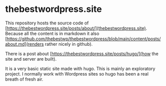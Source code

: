 # thebestwordpress.site

This repository hosts the source code of [https://thebestwordpress.site/posts/about/](thebestwordpress.site).
Because all the content is in markdown it also [https://github.com/thebestwp/thebestwordpress/blob/main/content/posts/about.md](renders rather nicely in github).

There is a post about [https://thebestwordpress.site/posts/hugo/](how the site and server are built).

It is a very basic static site made with hugo.
This is mainly an exploratory project.
I normally work with Wordpress sites so hugo has been a real breath of fresh air.
